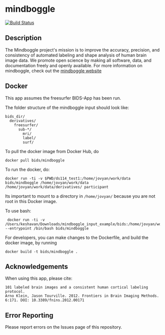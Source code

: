 # mindboggle

[![Build Status](https://circleci.com/gh/BIDS-Apps/mindboggle.png?circle-token=:d4d232bd9d9bcf925155774e1b2d24cdc365bd19)](https://circleci.com/gh/BIDS-Apps/mindboggle)  

## Description 

The Mindboggle project's mission is to improve the accuracy, precision, and consistency of automated labeling and shape analysis of human brain image data. We promote open science by making all software, data, and documentation freely and openly available. For more information on mindboggle, check out the [mindboggle website](http://mindboggle.readthedocs.io/en/latest/#preprocessing)

## Docker 

This app assumes the freesurfer BIDS-App has been run. 

The folder structure of the mindboggle input should look like:
```
bids_dir/
  derivatives/
    freesurfer/
      sub-*/
        mri/ 
        label/
        surf/
```

To pull the docker image from Docker Hub, do 

```
docker pull bids/mindboggle
```

To run the docker, do:

```
docker run -ti -v $PWD/ds114_test1:/home/jovyan/work/data bids/mindboggle /home/jovyan/work/data /home/jovyan/work/data/derivatives/ participant
```

Its important to mount to a directory in `/home/jovyan/` because you are not root in this Docker image.

To use bash:

```
 docker run -ti -v /Users/keshavan/Downloads/mindboggle_input_example/bids:/home/jovyan/work/data --entrypoint /bin/bash bids/mindboggle 
```

For developers, you can make changes to the Dockerfile, and build the docker image, by running

```
docker build -t bids/mindboggle .
```

## Acknowledgements

When using this app, please cite:

```
101 labeled brain images and a consistent human cortical labeling protocol.
Arno Klein, Jason Tourville. 2012. Frontiers in Brain Imaging Methods.
6:171. DOI: 10.3389/fnins.2012.00171
```


## Error Reporting

Please report errors on the Issues page of this repository.

